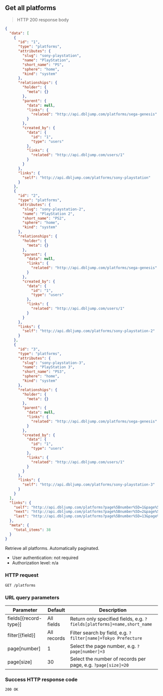 ## Get all platforms

> HTTP 200 response body

```JSON
{
  "data": [
    {
      "id": "1",
      "type": "platforms",
      "attributes": {
        "slug": "sony-playstation",
        "name": "PlayStation",
        "short_name": "PS",
        "sphere": "home",
        "kind": "system"
      },
      "relationships": {
        "holder": {
          "meta": {}
        },
        "parent": {
          "data": null,
          "links": {
            "related": "http://api.dbljump.com/platforms/sega-genesis"
          }
        },
        "created_by": {
          "data": {
            "id": "1",
            "type": "users"
          },
          "links": {
            "related": "http://api.dbljump.com/users/1"
          }
        }
      },
      "links": {
        "self": "http://api.dbljump.com/platforms/sony-playstation"
      }
    },
    {
      "id": "2",
      "type": "platforms",
      "attributes": {
        "slug": "sony-playstation-2",
        "name": "PlayStation 2",
        "short_name": "PS2",
        "sphere": "home",
        "kind": "system"
      },
      "relationships": {
        "holder": {
          "meta": {}
        },
        "parent": {
          "data": null,
          "links": {
            "related": "http://api.dbljump.com/platforms/sega-genesis"
          }
        },
        "created_by": {
          "data": {
            "id": "1",
            "type": "users"
          },
          "links": {
            "related": "http://api.dbljump.com/users/1"
          }
        }
      },
      "links": {
        "self": "http://api.dbljump.com/platforms/sony-playstation-2"
      }
    },
    {
      "id": "3",
      "type": "platforms",
      "attributes": {
        "slug": "sony-playstation-3",
        "name": "PlayStation 3",
        "short_name": "PS3",
        "sphere": "home",
        "kind": "system"
      },
      "relationships": {
        "holder": {
          "meta": {}
        },
        "parent": {
          "data": null,
          "links": {
            "related": "http://api.dbljump.com/platforms/sega-genesis"
          }
        },
        "created_by": {
          "data": {
            "id": "1",
            "type": "users"
          },
          "links": {
            "related": "http://api.dbljump.com/users/1"
          }
        }
      },
      "links": {
        "self": "http://api.dbljump.com/platforms/sony-playstation-3"
      }
    }
  ],
  "links": {
    "self": "http://api.dbljump.com/platforms?page%5Bnumber%5D=1&page%5Bsize%5D=3",
    "next": "http://api.dbljump.com/platforms?page%5Bnumber%5D=2&page%5Bsize%5D=3",
    "last": "http://api.dbljump.com/platforms?page%5Bnumber%5D=13&page%5Bsize%5D=3"
  },
  "meta": {
    "total_items": 38
  }
}
```

Retrieve all platforms. Automatically paginated.

* User authentication: not required
* Authorization level: n/a

### HTTP request

`GET /platforms`

### URL query parameters

Parameter | Default | Description
--------- | ------- | -----------
fields[{record-type}] | All fields | Return only specified fields, e.g. `?fields[platforms]=name,short_name`
filter[{field}] | All records | Filter search by field, e.g. `?filter[name]=Tokyo Prefecture`
page[number] | 1 | Select the page number, e.g. `?page[number]=3`
page[size] | 30 | Select the number of records per page, e.g. `?page[size]=20`

### Success HTTP response code

`200 OK`
